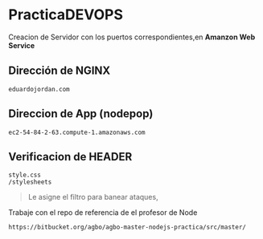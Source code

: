 # PracticaDEVOPS

Creacion de Servidor con los puertos correspondientes,en **Amanzon Web Service**

## Dirección de NGINX
~~~
eduardojordan.com
~~~

## Direccion de App (nodepop)
~~~
ec2-54-84-2-63.compute-1.amazonaws.com
~~~
## Verificacion de HEADER
~~~
style.css
/stylesheets
~~~

>Le asigne el filtro para banear ataques,

Trabaje con el repo de referencia de el profesor de Node

~~~
https://bitbucket.org/agbo/agbo-master-nodejs-practica/src/master/
~~~
